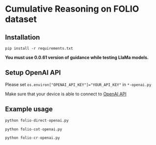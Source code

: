 # Cumulative Reasoning on FOLIO dataset

## Installation

```
pip install -r requirements.txt
```

**You must use 0.0.61 version of guidance while testing LlaMa models.**

## Setup OpenAI API

Please set `os.environ["OPENAI_API_KEY"]="YOUR_API_KEY"` in `*-openai.py`

Make sure that your device is able to connect to [OpenAI API](https://platform.openai.com/docs/api-reference)

## Example usage

```python
python folio-direct-openai.py
```

```python
python folio-cot-openai.py
```

```python
python folio-cr-openai.py
```
